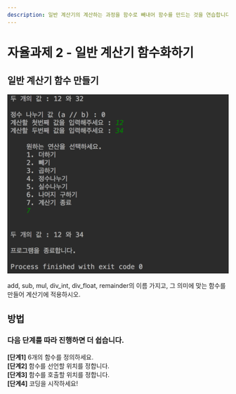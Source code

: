 ```yaml
---
description: 일반 계산기의 계산하는 과정을 함수로 빼내어 함수를 만드는 것을 연습합니다.
---
```


# 자율과제 2 - 일반 계산기 함수화하기

## 일반 계산기 함수 만들기

![&#xC77C;&#xBC18; &#xACC4;&#xC0B0;&#xAE30; &#xACB0;&#xACFC;](../../.gitbook/assets/image%20%2863%29.png)

add, sub, mul, div\_int, div\_float, remainder의 이름 가지고, 그 의미에 맞는 함수를 만들어 계산기에 적용하시오.

## 방법  

### **다음** **단계를** **따라** **진행하면** **더** **쉽습니다.** <a id="undefined-3"></a>

**\[단계1\]** 6개의 함수를 정의하세요.  
**\[단계2\]** 함수를 선언할 위치를 정합니다.  
**\[단계3\]** 함수를 호출할 위치를 정합니다.   
**\[단계4\]** 코딩을 시작하세요!


